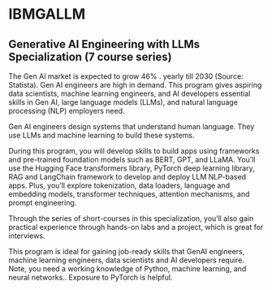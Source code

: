 # IBMGALLM
## Generative AI Engineering with LLMs Specialization (7 course series)

The Gen AI market is expected to grow 46% .  yearly till 2030 (Source: Statista). Gen AI engineers are high in demand. This program gives aspiring data scientists, machine learning engineers, and AI developers essential skills in Gen AI, large language models (LLMs), and natural language processing (NLP) employers need. 

Gen AI engineers design systems that understand human language. They use LLMs and machine learning to build these systems.

During this program, you will develop skills to build apps using frameworks and pre-trained foundation models such as BERT, GPT, and LLaMA. You’ll use the Hugging Face transformers library, PyTorch deep learning library, RAG and LangChain framework to develop and deploy LLM NLP-based apps. Plus, you’ll explore tokenization, data loaders, language and embedding models, transformer techniques, attention mechanisms, and prompt engineering. 

Through the series of short-courses in this specialization, you’ll also gain practical experience through hands-on labs and a project, which is great for interviews. 

This program is ideal for gaining job-ready skills that GenAI engineers, machine learning engineers, data scientists and AI developers require. Note, you need a working knowledge of Python, machine learning, and neural networks.. Exposure to PyTorch is helpful.
